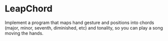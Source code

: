 # LeapChord

Implement a program that maps hand gesture and positions into chords (major, minor, seventh, diminished, etc) and tonality, 
so you can play a song moving the hands.
